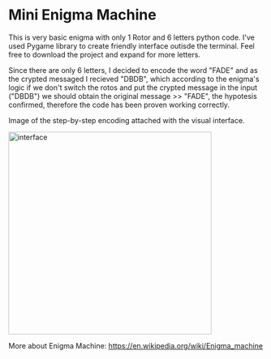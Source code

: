 # Mini Enigma Machine
This is very basic enigma with only 1 Rotor and 6 letters python code. I've used Pygame library to create friendly interface outisde the terminal. 
Feel free to download the project and expand for more letters.

Since there are only 6 letters, I decided to encode the word "FADE" and as the crypted messaged I recieved "DBDB", which according to the enigma's logic if we don't switch the rotos and put the crypted message in the input ("DBDB") we should obtain the original message >> "FADE", the hypotesis confirmed, therefore the code has been proven working correctly. 

Image of the step-by-step encoding attached with the visual interface.


<img width="400" alt="interface" src="https://user-images.githubusercontent.com/43972334/126385383-cc49fb52-e7c1-491c-964e-a7a5c994cc3a.png">





More about Enigma Machine: https://en.wikipedia.org/wiki/Enigma_machine
